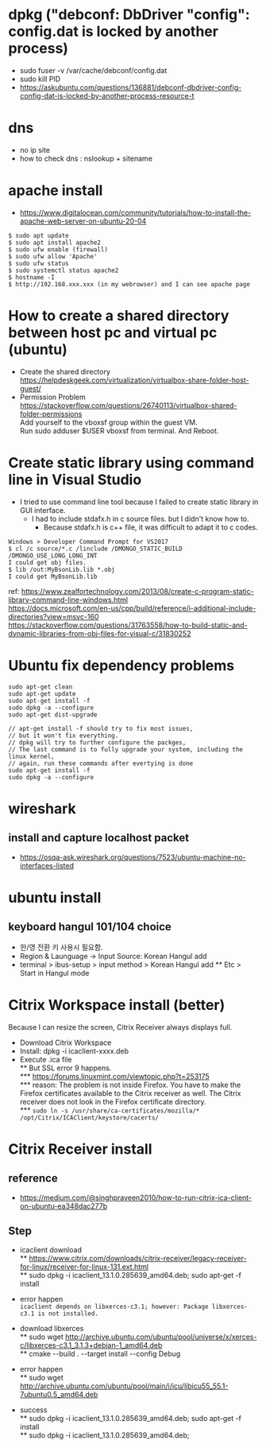 # dpkg ("debconf: DbDriver "config": config.dat is locked by another process)
* sudo fuser -v /var/cache/debconf/config.dat  
* sudo kill PID
* https://askubuntu.com/questions/136881/debconf-dbdriver-config-config-dat-is-locked-by-another-process-resource-t

# dns
* no ip site
* how to check dns : nslookup + sitename

# apache install
* https://www.digitalocean.com/community/tutorials/how-to-install-the-apache-web-server-on-ubuntu-20-04
```
$ sudo apt update
$ sudo apt install apache2  
$ sudo ufw enable (firewall)
$ sudo ufw allow 'Apache'
$ sudo ufw status
$ sudo systemctl status apache2
$ hostname -I
$ http://192.168.xxx.xxx (in my webrowser) and I can see apache page
```

# How to create a shared directory between host pc and virtual pc (ubuntu)  
* Create the shared directory  
https://helpdeskgeek.com/virtualization/virtualbox-share-folder-host-guest/  
* Permission Problem  
https://stackoverflow.com/questions/26740113/virtualbox-shared-folder-permissions  
Add yourself to the vboxsf group within the guest VM.  
Run sudo adduser $USER vboxsf from terminal.  And Reboot.


# Create static library using command line in Visual Studio
* I tried to use command line tool because I failed to create static library in GUI interface.  
  * I had to include stdafx.h in c source files. but I didn't know how to.  
    * Because stdafx.h is c++ file, it was difficult to adapt it to c codes.  
```
Windows > Developer Command Prompt for VS2017
$ cl /c source/*.c /linclude /DMONGO_STATIC_BUILD /DMONGO_USE_LONG_LONG_INT 
I could get obj files.
$ lib /out:MyBsonLib.lib *.obj
I could get MyBsonLib.lib
```
ref: 
https://www.zealfortechnology.com/2013/08/create-c-program-static-library-command-line-windows.html  
https://docs.microsoft.com/en-us/cpp/build/reference/i-additional-include-directories?view=msvc-160  
https://stackoverflow.com/questions/31763558/how-to-build-static-and-dynamic-libraries-from-obj-files-for-visual-c/31830252

# Ubuntu fix dependency problems
```
sudo apt-get clean
sudo apt-get update
sudo apt-get install -f
sudo dpkg -a --configure
sudo apt-get dist-upgrade

// apt-get install -f should try to fix most issues,
// but it won't fix everything.
// dpkg will try to further configure the packges, 
// The last command is to fully upgrade your system, including the linux kernel,
// again, run these commands after evertying is done
sudo apt-get install -f
sudo dpkg -a --configure
```

# wireshark 
## install and capture localhost packet
* https://osqa-ask.wireshark.org/questions/7523/ubuntu-machine-no-interfaces-listed


# ubuntu install
## keyboard hangul 101/104 choice
* 한/영 전환 키 사용시 필요함. 
* Region & Launguage -> Input Source: Korean Hangul add
* terminal > ibus-setup > input method > Korean Hangul add
** Etc > Start in Hangul mode 

# Citrix Workspace install (better)  
Because I can resize the screen, Citrix Receiver always displays full.  
* Download Citrix Workspace  
* Install: dpkg -i icaclient-xxxx.deb  
* Execute .ica file  
** But SSL error 9 happens.  
*** https://forums.linuxmint.com/viewtopic.php?t=253175  
*** reason: The problem is not inside Firefox. You have to make the Firefox certificates available to the Citrix receiver as well. The Citrix receiver does not look in the Firefox certificate directory.  
*** ```sudo ln -s /usr/share/ca-certificates/mozilla/* /opt/Citrix/ICAClient/keystore/cacerts/```



# Citrix Receiver install

## reference
* https://medium.com/@singhpraveen2010/how-to-run-citrix-ica-client-on-ubuntu-ea348dac277b
## Step
* icaclient download  
** https://www.citrix.com/downloads/citrix-receiver/legacy-receiver-for-linux/receiver-for-linux-131.ext.html  
** sudo dpkg -i icaclient_13.1.0.285639_amd64.deb; sudo apt-get -f install

* error happen  
```icaclient depends on libxerces-c3.1; however: Package libxerces-c3.1 is not installed. ```  
* download libxerces  
** sudo wget http://archive.ubuntu.com/ubuntu/pool/universe/x/xerces-c/libxerces-c3.1_3.1.3+debian-1_amd64.deb  
** cmake --build . --target install --config Debug  
* error happen   
** sudo wget  	http://archive.ubuntu.com/ubuntu/pool/main/i/icu/libicu55_55.1-7ubuntu0.5_amd64.deb  
* success  
** sudo dpkg -i icaclient_13.1.0.285639_amd64.deb; sudo apt-get -f install  
** sudo dpkg -i icaclient_13.1.0.285639_amd64.deb; 






